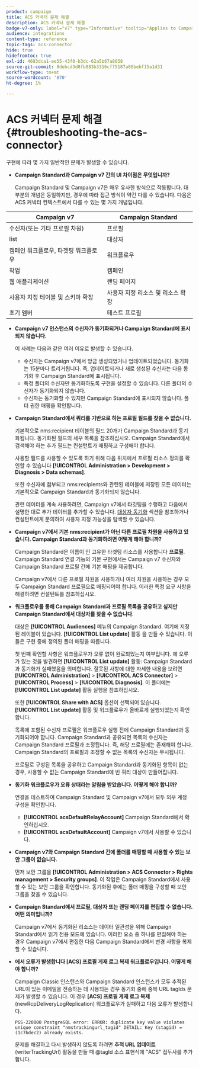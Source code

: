 ```yaml
---
product: campaign
title: ACS 커넥터 문제 해결
description: ACS 커넥터 문제 해결
badge-v7-only: label="v7" type="Informative" tooltip="Applies to Campaign Classic v7 only"
audience: integrations
content-type: reference
topic-tags: acs-connector
hide: true
hidefromtoc: true
exl-id: 4693dca1-ee55-43f0-b3dc-62a5b67a8058
source-git-commit: 8debcd3d8fb883b3316cf75187a86bebf15a1d31
workflow-type: tm+mt
source-wordcount: '870'
ht-degree: 1%

---
```


# ACS 커넥터 문제 해결{#troubleshooting-the-acs-connector}



구현에 따라 몇 가지 일반적인 문제가 발생할 수 있습니다.

* **Campaign Standard과 Campaign v7 간의 UI 차이점은 무엇입니까?**

   Campaign Standard 및 Campaign v7은 매우 유사한 방식으로 작동합니다. 대부분의 개념은 동일하지만, 경우에 따라 접근 방식이 약간 다를 수 있습니다. 다음은 ACS 커넥터 컨텍스트에서 다를 수 있는 몇 가지 개념입니다.

<table> 
 <thead> 
  <tr> 
   <th> Campaign v7<br /> </th> 
   <th> Campaign Standard<br /> </th> 
  </tr> 
 </thead> 
 <tbody> 
  <tr> 
   <td> 수신자(또는 기타 프로필 차원)<br /> </td> 
   <td> 프로필<br /> </td> 
  </tr> 
  <tr> 
   <td> list<br /> </td> 
   <td> 대상자<br /> </td> 
  </tr> 
  <tr> 
   <td> 캠페인 워크플로우, 타겟팅 워크플로우<br /> </td> 
   <td> 워크플로우<br /> </td> 
  </tr> 
  <tr> 
   <td> 작업<br /> </td> 
   <td> 캠페인<br /> </td> 
  </tr> 
  <tr> 
   <td> 웹 애플리케이션<br /> </td> 
   <td> 랜딩 페이지<br /> </td> 
  </tr> 
  <tr> 
   <td> 사용자 지정 테이블 및 스키마 확장<br /> </td> 
   <td> 사용자 지정 리소스 및 리소스 확장<br /> </td> 
  </tr> 
  <tr> 
   <td> 초기 멤버<br /> </td> 
   <td> 테스트 프로필<br /> </td> 
  </tr> 
 </tbody> 
</table>

* **Campaign v7 인스턴스의 수신자가 동기화되거나 Campaign Standard에 표시되지 않습니다.**

   이 사례는 다음과 같은 여러 이유로 발생할 수 있습니다.

   * 수신자는 Campaign v7에서 방금 생성되었거나 업데이트되었습니다. 동기화는 15분마다 트리거됩니다. 즉, 업데이트되거나 새로 생성된 수신자는 다음 동기화 후 Campaign Standard에 표시됩니다.
   * 특정 폴더의 수신자만 동기화하도록 구현을 설정할 수 있습니다. 다른 폴더의 수신자가 동기화되지 않습니다.
   * 수신자는 동기화할 수 있지만 Campaign Standard에 표시되지 않습니다. 폴더 권한 매핑을 확인합니다.

* **Campaign Standard에서 쿼리를 기반으로 하는 프로필 필드를 찾을 수 없습니다.**

   기본적으로 nms:recipient 테이블의 필드 20개가 Campaign Standard과 동기화됩니다. 동기화된 필드의 세부 목록을 참조하십시오. Campaign Standard에서 검색해야 하는 추가 필드는 컨설턴트가 매핑하고 구성해야 합니다.

   사용할 필드를 사용할 수 있도록 하기 위해 다음 위치에서 프로필 리소스 정의를 확인할 수 있습니다 **[!UICONTROL Administration > Development > Diagnosis > Data schemas]**.

   또한 수신자에 첨부되고 nms:recipients와 관련된 테이블에 저장된 모든 데이터는 기본적으로 Campaign Standard과 동기화되지 않습니다.

   관련 데이터를 계속 사용하려면, Campaign v7에서 타깃팅을 수행하고 다음에서 설명한 대로 추가 데이터를 추가할 수 있습니다. [대상자 동기화](../../integrations/using/synchronizing-audiences.md) 섹션을 참조하거나 컨설턴트에게 문의하여 사용자 지정 가능성을 탐색할 수 있습니다.

* **Campaign v7에서 기본 nms:recipient가 아닌 다른 프로필 차원을 사용하고 있습니다. Campaign Standard과 동기화하려면 어떻게 해야 합니까?**

   Campaign Standard은 이름이 인 고유한 타겟팅 리소스를 사용합니다 **프로필**. Campaign Standard 연결 기능의 기본 구현에서는 Campaign v7 수신자와 Campaign Standard 프로필 간에 기본 매핑을 제공합니다.

   Campaign v7에서 다른 프로필 차원을 사용하거나 여러 차원을 사용하는 경우 모두 Campaign Standard 프로필으로 매핑되어야 합니다. 이러한 특정 요구 사항을 해결하려면 컨설턴트를 참조하십시오.

* **워크플로우를 통해 Campaign Standard과 프로필 목록을 공유하고 싶지만 Campaign Standard에서 대상자를 찾을 수 없습니다**.

   대상은 **[!UICONTROL Audiences]** 메뉴의 Campaign Standard. 여기에 지정된 레이블이 있습니다. **[!UICONTROL List update]** 활동 을 만들 수 있습니다. 이들은 구현 중에 정의된 폴더 매핑을 따릅니다.

   첫 번째 확인할 사항은 워크플로우가 오류 없이 완료되었는지 여부입니다. 에 오류가 있는 것을 발견하면 **[!UICONTROL List update]** 활동: Campaign Standard과 동기화가 실패했음을 의미합니다. 잘못된 사항에 대한 자세한 내용을 보려면 **[!UICONTROL Administration]** > **[!UICONTROL ACS Connector]** > **[!UICONTROL Process]** > **[!UICONTROL Diagnosis]**. 이 폴더에는 **[!UICONTROL List update]** 활동 실행을 참조하십시오.

   또한 **[!UICONTROL Share with ACS]** 옵션이 선택되어 있습니다. **[!UICONTROL List update]** 활동 및 워크플로우가 올바르게 실행되었는지 확인합니다.

   목록에 포함된 수신자 프로필은 워크플로우 실행 전에 Campaign Standard과 동기화되어야 합니다. Campaign Standard과 공유되면 목록의 수신자는 Campaign Standard 프로필과 조정됩니다. 즉, 해당 프로필에는 존재해야 합니다. Campaign Standard의 프로필과 조정할 수 없는 목록의 수신자는 무시됩니다.

   프로필로 구성된 목록을 공유하고 Campaign Standard과 동기화된 항목이 없는 경우, 사용할 수 없는 Campaign Standard에 빈 쿼리 대상이 만들어집니다.

* **동기화 워크플로우가 오류 상태라는 알림을 받았습니다. 어떻게 해야 합니까?**

   연결을 테스트하여 Campaign Standard 및 Campaign v7에서 모두 외부 계정 구성을 확인합니다.

   * **[!UICONTROL acsDefaultRelayAccount]** Campaign Standard에서 확인하십시오.
   * **[!UICONTROL acsDefaultAccount]** Campaign v7에서 사용할 수 있습니다.

* **Campaign v7와 Campaign Standard 간에 폴더를 매핑할 때 사용할 수 있는 보안 그룹이 없습니다.**

   먼저 보안 그룹을 **[!UICONTROL Administration > ACS Connector > Rights management > Security groups]**. 이 작업은 Campaign Standard에서 사용할 수 있는 보안 그룹을 확인합니다. 동기화된 후에는 폴더 매핑을 구성할 때 보안 그룹을 찾을 수 있습니다.

* **Campaign Standard에서 프로필, 대상자 또는 랜딩 페이지를 편집할 수 없습니다. 어떤 의미입니까?**

   Campaign v7에서 동기화된 리소스는 데이터 일관성을 위해 Campaign Standard에서 읽기 전용 모드에 있습니다. 이러한 요소 중 하나를 편집해야 하는 경우 Campaign v7에서 편집한 다음 Campaign Standard에서 변경 사항을 복제할 수 있습니다.

* **에서 오류가 발생합니다 [ACS] 프로필 게재 로그 복제 워크플로우입니다. 어떻게 해야 합니까?**

   Campaign Classic 인스턴스와 Campaign Standard 인스턴스가 모두 추적된 URL이 있는 이메일을 전송하는 데 사용되는 경우 동기화 중에 중복 URL tagIds 문제가 발생할 수 있습니다. 이 경우 **[ACS] 프로필 게재 로그 복제** (newRcpDeliveryLogReplication) 워크플로우가 실패하고 다음 오류가 발생합니다.

   ```PGS-220000 PostgreSQL error: ERROR: duplicate key value violates unique constraint "nmstrackingurl_tagid" DETAIL: Key (stagid) = (1c7bdec2) already exists.```

   문제를 해결하고 다시 발생하지 않도록 하려면 **추적 URL 업데이트** (writerTrackingUrl) 활동을 만들 때 @tagId 소스 표현식에 &quot;ACS&quot; 접두사를 추가합니다.
